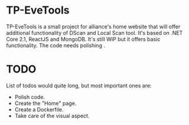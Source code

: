 # TP-EveTools

TP-EveTools is a small project for alliance's home website that will offer additional functionality of DScan and Local Scan tool. It's based on .NET Core 2.1, ReactJS and MongoDB. It's still WIP but it offers basic functionality. The code needs polishing
.
# TODO

List of todos would quite long, but most important ones are:

- Polish code.
- Create the "Home" page.
- Create a Dockerfile.
- Take care of the visual aspect.
